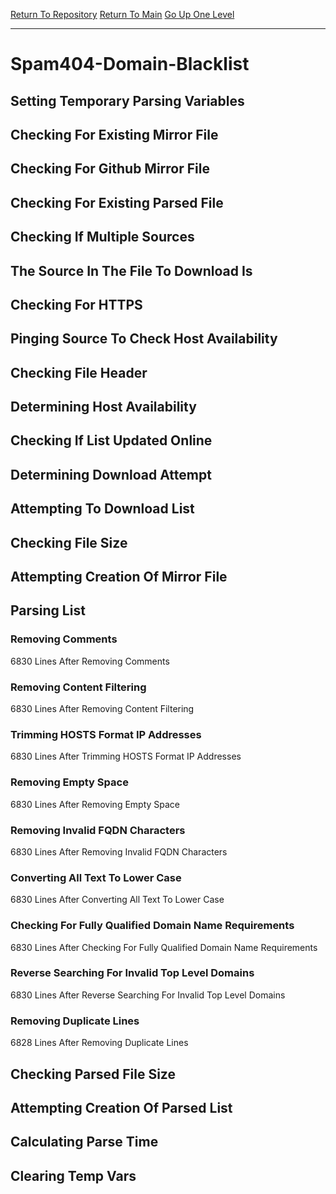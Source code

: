 [Return To Repository](https://github.com/deathbybandaid/piholeparser/)
[Return To Main](https://github.com/deathbybandaid/piholeparser/blob/master/RecentRunLogs/Mainlog.md)
[Go Up One Level](https://github.com/deathbybandaid/piholeparser/blob/master/RecentRunLogs/TopLevelScripts/30-Processing-Blacklists.md)
____________________________________
# Spam404-Domain-Blacklist
## Setting Temporary Parsing Variables
## Checking For Existing Mirror File
## Checking For Github Mirror File
## Checking For Existing Parsed File
## Checking If Multiple Sources
## The Source In The File To Download Is
## Checking For HTTPS
## Pinging Source To Check Host Availability
## Checking File Header
## Determining Host Availability
## Checking If List Updated Online
## Determining Download Attempt
## Attempting To Download List
## Checking File Size
## Attempting Creation Of Mirror File
## Parsing List
### Removing Comments
6830 Lines After Removing Comments
### Removing Content Filtering
6830 Lines After Removing Content Filtering
### Trimming HOSTS Format IP Addresses
6830 Lines After Trimming HOSTS Format IP Addresses
### Removing Empty Space
6830 Lines After Removing Empty Space
### Removing Invalid FQDN Characters
6830 Lines After Removing Invalid FQDN Characters
### Converting All Text To Lower Case
6830 Lines After Converting All Text To Lower Case
### Checking For Fully Qualified Domain Name Requirements
6830 Lines After Checking For Fully Qualified Domain Name Requirements
### Reverse Searching For Invalid Top Level Domains
6830 Lines After Reverse Searching For Invalid Top Level Domains
### Removing Duplicate Lines
6828 Lines After Removing Duplicate Lines
## Checking Parsed File Size
## Attempting Creation Of Parsed List
## Calculating Parse Time
## Clearing Temp Vars
